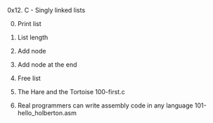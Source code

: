 0x12. C - Singly linked lists

0. Print list

1. List length

2. Add node

3. Add node at the end

4. Free list

5. The Hare and the Tortoise
100-first.c

6. Real programmers can write assembly code in any language
101-hello_holberton.asm 

